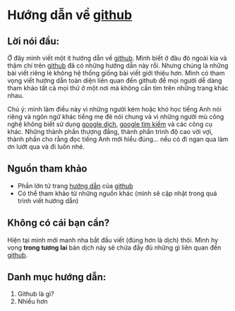 # Hướng dẫn về [github](https://github.com)
## Lời nói đầu:
Ở đây mình viết một ít hướng dẫn về [github](https://github.com). Mình biết ở đâu đó ngoài kia và thậm chí trên [github](https://github.com) đã có những hướng dẫn này rồi. Nhưng chúng là những bài viết riêng lẻ không hệ thống giống bài viết giới thiệu hơn. Mình có tham vọng viết hướng dẫn toàn diện liên quan đến github để mọi người dễ dàng tham khảo tất cả mọi thứ ở một nơi mà không cần tìm trên những trang khác nhau.

Chú ý: mình làm điều này vì những người kém hoặc khó học tiếng Anh nói riêng và ngôn ngữ khác tiếng mẹ đẻ nói chung và vì những người mù công nghệ không biết sử dụng [google dịch](https://translate.google.com/), [google tìm kiếm](https://google.com/) và các công cụ khác. Những thành phần thượng đẳng, thành phần trình độ cao vời vợi, thành phần cho rằng đọc tiếng Anh mới hiểu đúng... nếu có đi ngan qua làm ơn lướt qua và đi luôn nhé.
## Nguồn tham khảo
- Phần lớn từ trang [hướng dẫn](https://docs.github.com/en) của [github](https://github.com)
- Có thể tham khảo từ những nguồn khác (mình sẽ cập nhật trong quá trình viết hướng dẫn)
## Không có cái bạn cần?
Hiện tại mình mới manh nha bắt đầu viết (đúng hơn là dịch) thôi. Mình hy vọng **trong tương lai** bản dịch này sẽ chứa đầy đủ những gì liên quan đến [github](https://github.com).
## Danh mục hướng dẫn:
1. Github là gì?
2. Nhiều hơn
